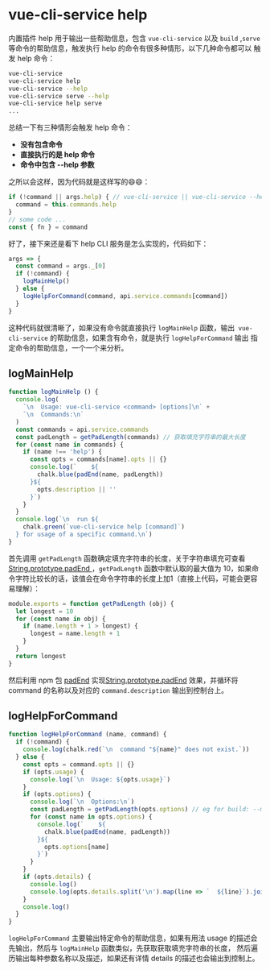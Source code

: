 # vue-cli-service help

内置插件 help 用于输出一些帮助信息，包含 `vue-cli-service` 以及 `build` ,`serve` 等命令的帮助信息，触发执行 help 的命令有很多种情形，以下几种命令都可以
触发 help 命令：

```bash
vue-cli-service
vue-cli-service help
vue-cli-service --help
vue-cli-service serve --help
vue-cli-service help serve
...
```
总结一下有三种情形会触发 help 命令：
* **没有包含命令**
* **直接执行的是 help 命令**
* **命令中包含 --help 参数**

 之所以会这样，因为代码就是这样写的😄😄：
```js
if (!command || args.help) { // vue-cli-service || vue-cli-service --help
  command = this.commands.help
}
// some code ...
const { fn } = command
```
好了，接下来还是看下 help CLI 服务是怎么实现的，代码如下：

```js
args => {
  const command = args._[0]
  if (!command) {
    logMainHelp()
  } else {
    logHelpForCommand(command, api.service.commands[command])
  }
}
```
这种代码就很清晰了，如果没有命令就直接执行 `logMainHelp` 函数，输出` vue-cli-service` 的帮助信息，如果含有命令，就是执行 `logHelpForCommand` 输出
指定命令的帮助信息，一个一个来分析。

## logMainHelp

```js
function logMainHelp () {
  console.log(
    `\n  Usage: vue-cli-service <command> [options]\n` +
    `\n  Commands:\n`
  )
  const commands = api.service.commands
  const padLength = getPadLength(commands) // 获取填充字符串的最大长度
  for (const name in commands) {
    if (name !== 'help') {
      const opts = commands[name].opts || {}
      console.log(`    ${
        chalk.blue(padEnd(name, padLength))
      }${
        opts.description || ''
      }`)
    }
  }
  console.log(`\n  run ${
    chalk.green(`vue-cli-service help [command]`)
  } for usage of a specific command.\n`)
}
```
首先调用 `getPadLength` 函数确定填充字符串的长度，关于字符串填充可查看[String.prototype.padEnd
](https://developer.mozilla.org/en-US/docs/Web/JavaScript/Reference/Global_Objects/String/padEnd)，`getPadLength` 
函数中默认取的最大值为 10，如果命令字符比较长的话，该值会在命令字符串的长度上加1（直接上代码，可能会更容易理解）：

```js
module.exports = function getPadLength (obj) {
  let longest = 10
  for (const name in obj) {
    if (name.length + 1 > longest) {
      longest = name.length + 1
    }
  }
  return longest
}

```
然后利用 npm 包 [padEnd](https://github.com/es-shims/String.prototype.padEnd)
实现[String.prototype.padEnd](https://developer.mozilla.org/en-US/docs/Web/JavaScript/Reference/Global_Objects/String/padEnd)
效果，并循环将 command 的名称以及对应的 `command.description` 输出到控制台上。


## logHelpForCommand

```js
function logHelpForCommand (name, command) {
  if (!command) {
    console.log(chalk.red(`\n  command "${name}" does not exist.`))
  } else {
    const opts = command.opts || {}
    if (opts.usage) {
      console.log(`\n  Usage: ${opts.usage}`)
    }
    if (opts.options) {
      console.log(`\n  Options:\n`)
      const padLength = getPadLength(opts.options) // eg for build: --mode,--dest,--no-unsafe-inline etc.
      for (const name in opts.options) {
        console.log(`    ${
          chalk.blue(padEnd(name, padLength))
        }${
          opts.options[name]
        }`)
      }
    }
    if (opts.details) {
      console.log()
      console.log(opts.details.split('\n').map(line => `  ${line}`).join('\n'))
    }
    console.log()
  }
}
```
`logHelpForCommand` 主要输出特定命令的帮助信息，如果有用法 usage 的描述会先输出，然后与 `logMainHelp` 函数类似，先获取获取填充字符串的长度，
然后遍历输出每种参数名称以及描述，如果还有详情 details 的描述也会输出到控制上。





























